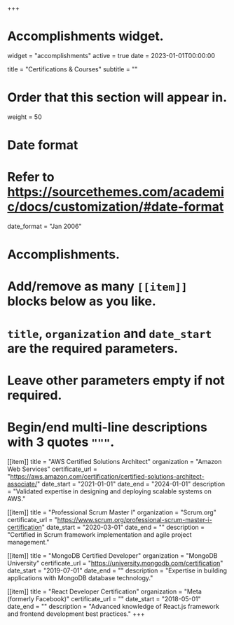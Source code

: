 +++
# Accomplishments widget.
widget = "accomplishments"
active = true
date = 2023-01-01T00:00:00

title = "Certifications & Courses"
subtitle = ""

# Order that this section will appear in.
weight = 50

# Date format
#   Refer to https://sourcethemes.com/academic/docs/customization/#date-format
date_format = "Jan 2006"

# Accomplishments.
#   Add/remove as many `[[item]]` blocks below as you like.
#   `title`, `organization` and `date_start` are the required parameters.
#   Leave other parameters empty if not required.
#   Begin/end multi-line descriptions with 3 quotes `"""`.

[[item]]
  title = "AWS Certified Solutions Architect"
  organization = "Amazon Web Services"
  certificate_url = "https://aws.amazon.com/certification/certified-solutions-architect-associate/"
  date_start = "2021-01-01"
  date_end = "2024-01-01"
  description = "Validated expertise in designing and deploying scalable systems on AWS."

[[item]]
  title = "Professional Scrum Master I"
  organization = "Scrum.org"
  certificate_url = "https://www.scrum.org/professional-scrum-master-i-certification"
  date_start = "2020-03-01"
  date_end = ""
  description = "Certified in Scrum framework implementation and agile project management."
  
[[item]]
  title = "MongoDB Certified Developer"
  organization = "MongoDB University"
  certificate_url = "https://university.mongodb.com/certification"
  date_start = "2019-07-01"
  date_end = ""
  description = "Expertise in building applications with MongoDB database technology."

[[item]]
  title = "React Developer Certification"
  organization = "Meta (formerly Facebook)"
  certificate_url = ""
  date_start = "2018-05-01"
  date_end = ""
  description = "Advanced knowledge of React.js framework and frontend development best practices."
+++
